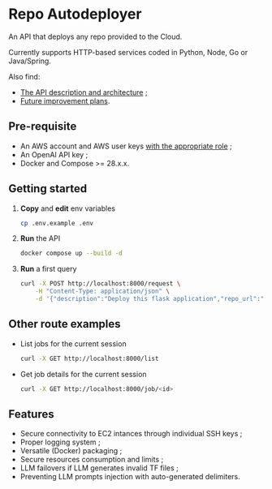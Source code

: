 # Repo Autodeployer

An API that deploys any repo provided to the Cloud.

Currently supports HTTP-based services coded in Python, Node, Go or Java/Spring.

Also find:

- [The API description and architecture](./AGENT.md) ;
- [Future improvement plans](./PLAN.md).

## Pre-requisite

- An AWS account and AWS user keys [with the appropriate role](./AWS_POLICY.md) ;
- An OpenAI API key ;
- Docker and Compose >= 28.x.x.

## Getting started

1. **Copy** and **edit** env variables

    ```bash
    cp .env.example .env
    ```

2. **Run** the API

    ```bash
    docker compose up --build -d
    ```

3. **Run** a first query

    ```bash
    curl -X POST http://localhost:8000/request \
        -H "Content-Type: application/json" \
        -d '{"description":"Deploy this flask application","repo_url":"https://github.com/Arvo-AI/hello_world"}'
    ```

## Other route examples

- List jobs for the current session

    ```bash
    curl -X GET http://localhost:8000/list
    ```

- Get job details for the current session

    ```bash
    curl -X GET http://localhost:8000/job/<id>
    ```

## Features

- Secure connectivity to EC2 intances through individual SSH keys ;
- Proper logging system ;
- Versatile (Docker) packaging ;
- Secure resources consumption and limits ;
- LLM failovers if LLM generates invalid TF files ;
- Preventing LLM prompts injection with auto-generated delimiters.
